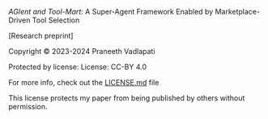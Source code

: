 *AGIent and Tool-Mart*: A Super-Agent Framework Enabled by Marketplace-Driven Tool Selection

[Research preprint]

Copyright &copy; 2023-2024 Praneeth Vadlapati

Protected by license: License: CC-BY 4.0

For more info, check out the [LICENSE.md](LICENSE.md) file

This license protects my paper from being published by others without permission.
